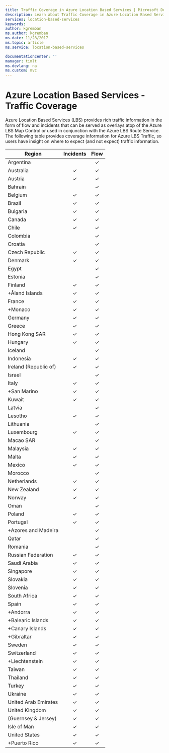 ```yaml
---
title: Traffic Coverage in Azure Location Based Services | Microsoft Docs
description: Learn about Traffic Coverage in Azure Location Based Services
services: location-based-services
keywords: 
author: kgremban
ms.author: kgremban
ms.date: 11/28/2017
ms.topic: article
ms.service: location-based-services

documentationcenter: ''
manager: timlt
ms.devlang: na
ms.custom: mvc
---
```



# Azure Location Based Services - Traffic Coverage

Azure Location Based Services (LBS) provides rich traffic information in the form of flow and incidents that can be served as overlays atop of the Azure LBS Map Control or used in conjunction with the Azure LBS Route Service. The following table provides coverage information for Azure LBS Traffic, so users have insight on where to expect (and not expect) traffic information.


|Region  |Incidents  |Flow  |
|---------|:---------:|:---------:|
|Argentina      |         |✓         |
|Australia     |✓         |✓        |
|Austria     |✓         |✓         |
|Bahrain     |         |✓         |
|Belgium     |✓         |✓         |
|Brazil     |✓         |✓         |
|Bulgaria     |✓         |✓         |
|Canada     |✓         |✓         |
|Chile     |✓         |✓         |
|Colombia      |         |✓         |
|Croatia     |         |✓         |
|Czech Republic     |✓         |✓         |
|Denmark     |✓         |✓         |
|Egypt     |         |✓         |
|Estonia     |         | ✓        |
|Finland     |✓         |✓         |
|+Åland Islands      |✓         |✓         |
|France     |✓         |✓         |
|+Monaco     |✓         |✓         |
|Germany     |✓         |✓         |
|Greece     |✓         |✓         |
|Hong Kong SAR     |✓         |✓         |
|Hungary     |✓         |✓         |
|Iceland     |         |✓         |
|Indonesia     |✓         |✓         |
|Ireland (Republic of)     |✓         |✓         |
|Israel     |         |✓         |
|Italy     |✓         |✓        |
|+San Marino     |✓         |✓         |
|Kuwait     |✓         |✓         |
|Latvia     |         |✓         |
|Lesotho     |✓         |✓         |
|Lithuania     |         |✓         |
|Luxembourg     |✓         |✓         |
|Macao SAR     |         |✓         |
|Malaysia     |✓         |✓         |
|Malta     |✓         |✓         |
|Mexico     |✓         |✓         |
|Morocco     |         |✓         |
|Netherlands     |✓         |✓         |
|New Zealand     |✓         |✓         |
|Norway     |✓         |✓         |
|Oman     |         |✓         |
|Poland     |✓         |✓         |
|Portugal     |✓         |✓         |
|+Azores and Madeira     |         |✓         |
|Qatar     |         |✓         |
|Romania     |         |✓         |
|Russian Federation     |✓         |✓         |
|Saudi Arabia     |✓         |✓         |
|Singapore     |✓         |✓         |
|Slovakia     |✓         |✓         |
|Slovenia     |✓         |✓         |
|South Africa     |✓         |✓         |
|Spain     |✓         |✓         |
|+Andorra     |✓         |✓         |
|+Balearic Islands     |✓         |✓         |
|+Canary Islands     |✓         |✓         |
|+Gibraltar     |✓         |✓         |
|Sweden     |✓         |✓         |
|Switzerland     |✓         |✓        |
|+Liechtenstein      |✓         |✓         |
|Taiwan     |✓         |✓        |
|Thailand     |✓         |✓        |
|Turkey     |✓         |✓         |
|Ukraine     |✓         |✓         |
|United Arab Emirates     |✓         |✓         |
|United Kingdom     |✓         |✓         |
|(Guernsey & Jersey)     |✓         |✓         |
|Isle of Man     |✓         |✓         |
|United States     |✓         |✓        |
|+Puerto Rico     |✓         |✓         |
